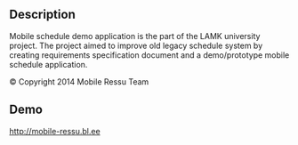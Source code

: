 ## Description
Mobile schedule demo application is the part of the LAMK university project. 
The project aimed to improve old legacy schedule system by creating requirements specification document
and a demo/prototype mobile schedule application.

© Copyright 2014 Mobile Ressu Team

## Demo
http://mobile-ressu.bl.ee